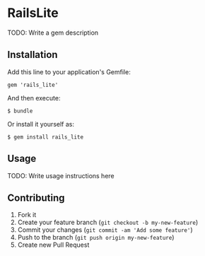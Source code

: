 # RailsLite

TODO: Write a gem description

## Installation

Add this line to your application's Gemfile:

    gem 'rails_lite'

And then execute:

    $ bundle

Or install it yourself as:

    $ gem install rails_lite

## Usage

TODO: Write usage instructions here

## Contributing

1. Fork it
2. Create your feature branch (`git checkout -b my-new-feature`)
3. Commit your changes (`git commit -am 'Add some feature'`)
4. Push to the branch (`git push origin my-new-feature`)
5. Create new Pull Request
